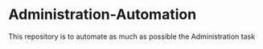 # Administration-Automation
This repository is to automate as much as possible the Administration task 
